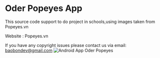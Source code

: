 # Oder Popeyes App
This source code support to do project in schools,using images taken from Popeyes.vn

Website : Popeyes.vn

If you have any copyright issues please contact us via email: baobondev@gmail.com
![Android App Oder Popeyes](https://github.com/baobon/AndroidApp_Oder_Popeyes/blob/master/readme/screen.png?raw=true)
